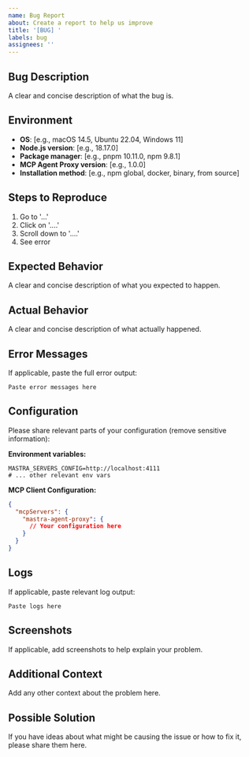 ```yaml
---
name: Bug Report
about: Create a report to help us improve
title: '[BUG] '
labels: bug
assignees: ''
---
```


## Bug Description

A clear and concise description of what the bug is.

## Environment

- **OS**: [e.g., macOS 14.5, Ubuntu 22.04, Windows 11]
- **Node.js version**: [e.g., 18.17.0]
- **Package manager**: [e.g., pnpm 10.11.0, npm 9.8.1]
- **MCP Agent Proxy version**: [e.g., 1.0.0]
- **Installation method**: [e.g., npm global, docker, binary, from source]

## Steps to Reproduce

1. Go to '...'
2. Click on '....'
3. Scroll down to '....'
4. See error

## Expected Behavior

A clear and concise description of what you expected to happen.

## Actual Behavior

A clear and concise description of what actually happened.

## Error Messages

If applicable, paste the full error output:

```
Paste error messages here
```

## Configuration

Please share relevant parts of your configuration (remove sensitive information):

**Environment variables:**

```env
MASTRA_SERVERS_CONFIG=http://localhost:4111
# ... other relevant env vars
```

**MCP Client Configuration:**

```json
{
  "mcpServers": {
    "mastra-agent-proxy": {
      // Your configuration here
    }
  }
}
```

## Logs

If applicable, paste relevant log output:

```
Paste logs here
```

## Screenshots

If applicable, add screenshots to help explain your problem.

## Additional Context

Add any other context about the problem here.

## Possible Solution

If you have ideas about what might be causing the issue or how to fix it, please share them here.
